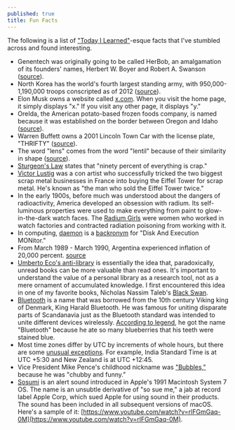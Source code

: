 ```yaml
---
published: true
title: Fun Facts
---
```

The following is a list of ["Today I Learned"](https://www.reddit.com/r/todayilearned)-esque facts that I've stumbled across and found interesting.

- Genentech was originally going to be called HerBob, an amalgamation of its founders' names, Herbert W. Boyer and Robert A. Swanson ([source](https://www.fool.com/investing/general/2013/04/07/ibm-and-genentech-introduce-a-new-era.aspx)).
- North Korea has the world's fourth largest standing army, with 950,000-1,190,000 troops conscripted as of 2012 ([source](https://en.wikipedia.org/wiki/Korean_People%27s_Army)).
- Elon Musk owns a website called [x.com](https://www.x.com/). When you visit the home page, it simply displays "x." If you visit any other page, it displays "y."
- OreIda, the American potato-based frozen foods company, is named because it was established on the border between Oregon and Idaho ([source](https://en.wikipedia.org/wiki/Ore-Ida)). 
- Warren Buffett owns a 2001 Lincoln Town Car with the license plate, "THRIFTY" ([source](https://www.fool.com/investing/general/2006/12/05/top-10-vanity-license-plates.aspx)).
- The word "lens" comes from the word "lentil" because of their similarity in shape ([source](https://petapixel.com/2011/10/03/did-you-know-the-word-lens-came-from-the-word-lentil/)).
- [Sturgeon's Law](https://en.wikipedia.org/wiki/Sturgeon%27s_law) states that "ninety percent of everything is crap."
- [Victor Lustig](https://en.wikipedia.org/wiki/Victor_Lustig) was a con artist who successfully tricked the two biggest scrap metal businesses in France into buying the Eiffel Tower for scrap metal. He's known as "the man who sold the Eiffel Tower twice."
- In the early 1900s, before much was understood about the dangers of radioactivity, America developed an obsession with radium. Its self-luminous properties were used to make everything from paint to glow-in-the-dark watch faces. The [Radium Girls](https://en.wikipedia.org/wiki/Radium_Girls) were women who worked in watch factories and contracted radiation poisoning from working with it.
- In computing, [daemon](https://en.wikipedia.org/wiki/Daemon_(computing)) is a [backronym](https://en.wikipedia.org/wiki/Backronym) for "Disk And Execution MONitor."
- From March 1989 - March 1990, Argentina experienced inflation of 20,000 percent. [source](http://www.reed.edu/economics/parker/f10/201/cases/argentina.html)
- [Umberto Eco's anti-library](https://www.brainpickings.org/2015/03/24/umberto-eco-antilibrary/) is essentially the idea that, paradoxically, unread books can be more valuable than read ones. It's important to understand the value of a personal library as a research tool, not as a mere ornament of accumulated knowledge. I first encountered this idea in one of my favorite books, Nicholas Nassim Taleb's [Black Swan](https://www.amazon.com/dp/B00139XTG4/ref=dp-kindle-redirect?_encoding=UTF8&btkr=1).
- [Bluetooth](https://www.pcworld.com/article/2061288/so-thats-why-its-called-bluetooth-and-other-surprising-tech-name-origins.html) is a name that was borrowed from the 10th century Viking king of Denmark, King Harald Bluetooth. He was famous for uniting disparate parts of Scandanavia just as the Bluetooth standard was intended to unite different devices wirelessly. [According to legend](http://www.todayifoundout.com/index.php/2011/10/the-bluetooth-standard-is-named-after-a-10th-century-scandinavian-king/), he got the name "Bluetooth" because he ate so many blueberries that his teeth were stained blue.
- Most time zones differ by UTC by increments of whole hours, but there are some [unusual exceptions](https://www.timeanddate.com/time/time-zones-interesting.html). For example, India Standard Time is at UTC +5:30 and New Zealand is at UTC +12:45.
- Vice President Mike Pence's childhood nickname was ["Bubbles,"](https://www.newyorker.com/magazine/2017/10/23/the-danger-of-president-pence) because he was "chubby and funny."
- [Sosumi](https://en.wikipedia.org/wiki/Sosumi) is an alert sound introduced in Apple's 1991 Macintosh System 7 OS. The name is an unsubtle derivative of "so sue me," a jab at record label Apple Corp, which sued Apple for using sound in their products. The sound has been included in all subsequent versions of macOS. Here's a sample of it: [https://www.youtube.com/watch?v=rlFGmGaq-0M](https://www.youtube.com/watch?v=rlFGmGaq-0M).
